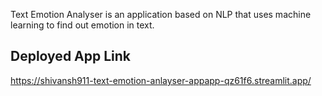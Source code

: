 Text Emotion Analyser is an application based on NLP that uses machine learning
to find out emotion in text.

## Deployed App Link
https://shivansh911-text-emotion-anlayser-appapp-qz61f6.streamlit.app/
